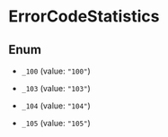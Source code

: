 

# ErrorCodeStatistics

## Enum


* `_100` (value: `"100"`)

* `_103` (value: `"103"`)

* `_104` (value: `"104"`)

* `_105` (value: `"105"`)



